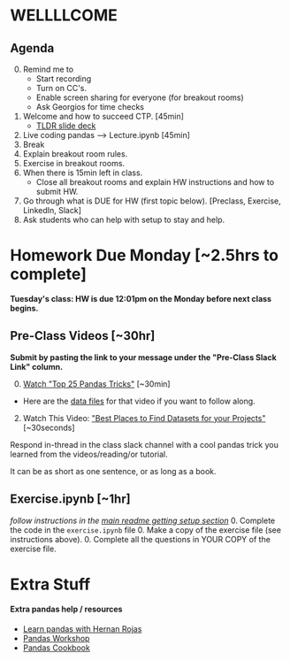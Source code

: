 # WELLLLCOME

## Agenda
0. Remind me to 
	* Start recording
	* Turn on CC's. 
	* Enable screen sharing for everyone (for breakout rooms)
	* Ask Georgios for time checks
0. Welcome and how to succeed CTP. [45min]
	* [TLDR slide deck](https://docs.google.com/presentation/d/1cgkgEVO8ZY4P49R45uu2BuLGsZ7_sfBqwu60eyJ8k9c/edit#slide=id.g2f65cf05428_0_0)
0. Live coding pandas --> Lecture.ipynb [45min]
0. Break
0. Explain breakout room rules. 
0. Exercise in breakout rooms.
0. When there is 15min left in class.
	* Close all breakout rooms and explain HW instructions and how to submit HW. 
0. Go through what is DUE for HW (first topic below). [Preclass, Exercise, LinkedIn, Slack]
0. Ask students who can help with setup to stay and help. 


# Homework Due Monday [~2.5hrs to complete]
**Tuesday's class:  HW is due 12:01pm on the Monday before next class begins.**

## Pre-Class Videos [~30hr]
**Submit by pasting the link to your message under the "Pre-Class Slack Link" column.** 

0. [Watch "Top 25 Pandas Tricks"](https://youtu.be/RlIiVeig3hc?si=uowsrNJEI-bBHHU2) [~30min]
* Here are the [data files](https://github.com/justmarkham/pandas-videos/tree/master/data) for that video if you want to follow along.
2. Watch This Video: ["Best Places to Find Datasets for your Projects"](https://www.youtube.com/watch?v=PExdWWcxmro) [~30seconds]

Respond in-thread in the class slack channel with a cool pandas trick you learned from the videos/reading/or tutorial.  

It can be as short as one sentence, or as long as a book. 

## Exercise.ipynb [~1hr] 
_follow instructions in the [main readme getting setup section](https://github.com/CUNYTechPrep/ds-dev-fall-2025?tab=readme-ov-file#setup-instructions-github-and-homeworks)_
0. Complete the code in the `exercise.ipynb` file
0. Make a copy of the exercise file (see instructions above).
0. Complete all the questions in YOUR COPY of the exercise file.


# Extra Stuff 
#### Extra pandas help / resources
* [Learn pandas with Hernan Rojas](https://bitbucket.org/hrojas/learn-pandas/src/master/)
* [Pandas Workshop](https://github.com/stefmolin/pandas-workshop/tree/main/notebooks)
* [Pandas Cookbook](https://github.com/jvns/pandas-cookbook/tree/master/cookbook)


